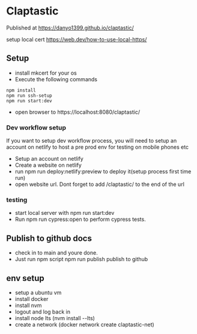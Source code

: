 # Claptastic

Published at 
https://danyo1399.github.io/claptastic/

setup local cert 
https://web.dev/how-to-use-local-https/

## Setup
- install mkcert for your os
- Execute the following commands  
```
npm install
npm run ssh-setup
npm run start:dev
```
- open browser to https://localhost:8080/claptastic/

### Dev workflow setup
If you want to setup dev workflow process, you will need to setup an account on 
netlify to host a pre prod env for testing on mobile phones etc

- Setup an account on netlify
- Create a website on netlify
- run npm run deploy:netlify:preview to deploy it(setup process first time run)
- open website url. Dont forget to add /claptastic/ to the end of the url


### testing
- start local server with npm run start:dev
- Run npm run cypress:open to perform cypress tests.


## Publish to github docs
- check in to main and youre done.
- Just run npm script npm run publish publish to github


## env setup
- setup a ubuntu vm
- install docker
- install nvm
- logout and log back in  
- install node lts (nvm install --lts)
- create a network (docker network create claptastic-net)